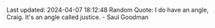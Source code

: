 Last updated: 2024-04-07 18:12:48
Random Quote: I do have an angle, Craig. It's an angle called justice. - Saul Goodman